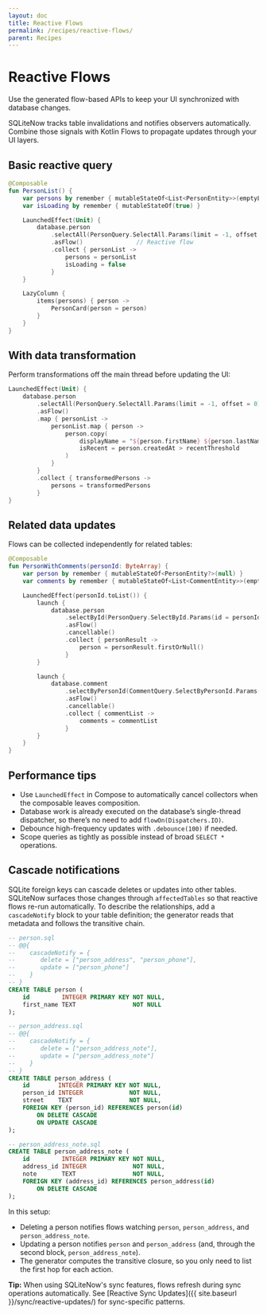```yaml
---
layout: doc
title: Reactive Flows
permalink: /recipes/reactive-flows/
parent: Recipes
---
```


# Reactive Flows

Use the generated flow-based APIs to keep your UI synchronized with database changes.

SQLiteNow tracks table invalidations and notifies observers automatically. Combine those signals
with Kotlin Flows to propagate updates through your UI layers.

## Basic reactive query

```kotlin
@Composable
fun PersonList() {
    var persons by remember { mutableStateOf<List<PersonEntity>>(emptyList()) }
    var isLoading by remember { mutableStateOf(true) }

    LaunchedEffect(Unit) {
        database.person
            .selectAll(PersonQuery.SelectAll.Params(limit = -1, offset = 0))
            .asFlow()               // Reactive flow
            .collect { personList ->
                persons = personList
                isLoading = false
            }
    }

    LazyColumn {
        items(persons) { person ->
            PersonCard(person = person)
        }
    }
}
```

## With data transformation

Perform transformations off the main thread before updating the UI:

```kotlin
LaunchedEffect(Unit) {
    database.person
        .selectAll(PersonQuery.SelectAll.Params(limit = -1, offset = 0))
        .asFlow()
        .map { personList ->
            personList.map { person ->
                person.copy(
                    displayName = "${person.firstName} ${person.lastName}".trim(),
                    isRecent = person.createdAt > recentThreshold
                )
            }
        }
        .collect { transformedPersons ->
            persons = transformedPersons
        }
}
```

## Related data updates

Flows can be collected independently for related tables:

```kotlin
@Composable
fun PersonWithComments(personId: ByteArray) {
    var person by remember { mutableStateOf<PersonEntity?>(null) }
    var comments by remember { mutableStateOf<List<CommentEntity>>(emptyList()) }

    LaunchedEffect(personId.toList()) {
        launch {
            database.person
                .selectById(PersonQuery.SelectById.Params(id = personId))
                .asFlow()
                .cancellable()
                .collect { personResult ->
                    person = personResult.firstOrNull()
                }
        }

        launch {
            database.comment
                .selectByPersonId(CommentQuery.SelectByPersonId.Params(personId = personId))
                .asFlow()
                .cancellable()
                .collect { commentList ->
                    comments = commentList
                }
        }
    }
}
```

## Performance tips

- Use `LaunchedEffect` in Compose to automatically cancel collectors when the composable leaves composition.
- Database work is already executed on the database’s single-thread dispatcher, so there’s no need to add `flowOn(Dispatchers.IO)`.
- Debounce high-frequency updates with `.debounce(100)` if needed.
- Scope queries as tightly as possible instead of broad `SELECT *` operations.

## Cascade notifications

SQLite foreign keys can cascade deletes or updates into other tables. SQLiteNow surfaces those
changes through `affectedTables` so that reactive flows re-run automatically. To describe the
relationships, add a `cascadeNotify` block to your table definition; the generator reads that
metadata and follows the transitive chain.

```sql
-- person.sql
-- @@{
--    cascadeNotify = {
--       delete = ["person_address", "person_phone"],
--       update = ["person_phone"]
--    }
-- }
CREATE TABLE person (
    id         INTEGER PRIMARY KEY NOT NULL,
    first_name TEXT                NOT NULL
);

-- person_address.sql
-- @@{
--    cascadeNotify = {
--       delete = ["person_address_note"],
--       update = ["person_address_note"]
--    }
-- }
CREATE TABLE person_address (
    id        INTEGER PRIMARY KEY NOT NULL,
    person_id INTEGER             NOT NULL,
    street    TEXT                NOT NULL,
    FOREIGN KEY (person_id) REFERENCES person(id)
        ON DELETE CASCADE
        ON UPDATE CASCADE
);

-- person_address_note.sql
CREATE TABLE person_address_note (
    id         INTEGER PRIMARY KEY NOT NULL,
    address_id INTEGER             NOT NULL,
    note       TEXT                NOT NULL,
    FOREIGN KEY (address_id) REFERENCES person_address(id)
        ON DELETE CASCADE
);
```

In this setup:

- Deleting a person notifies flows watching `person`, `person_address`, and `person_address_note`.
- Updating a person notifies `person` and `person_address` (and, through the second block,
  `person_address_note`).
- The generator computes the transitive closure, so you only need to list the first hop for each
  action.

**Tip:** When using SQLiteNow's sync features, flows refresh during sync operations automatically.
See [Reactive Sync Updates]({{ site.baseurl }}/sync/reactive-updates/) for sync-specific patterns.
